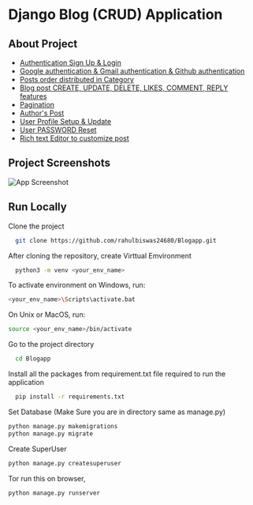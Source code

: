 
# Django Blog (CRUD) Application




## About Project

- [Authentication Sign Up & Login]()
- [Google authentication & Gmail authentication & Github authentication]()
- [Posts order distributed in Category]()
- [Blog post CREATE, UPDATE, DELETE, LIKES, COMMENT, REPLY features]()
- [Pagination]()
- [Author's Post]()
- [User Profile Setup & Update]()
- [User PASSWORD Reset]()
- [Rich text Editor to customize post](https://ckeditor.com/ckeditor-5/)


## Project Screenshots

![App Screenshot](https://via.placeholder.com/468x300?text=App+Screenshot+Here)


## Run Locally

Clone the project

```bash
  git clone https://github.com/rahulbiswas24680/Blogapp.git
```

After cloning the repository, create Virttual Emvironment

```bash
  python3 -m venv <your_env_name>
```

To activate environment on Windows, run:

```bash
<your_env_name>\Scripts\activate.bat
```
On Unix or MacOS, run:

```bash
source <your_env_name>/bin/activate
```

Go to the project directory
```bash
  cd Blogapp
```

Install all the packages from requirement.txt file required to run the application

```bash
  pip install -r requirements.txt
```

Set Database (Make Sure you are in directory same as manage.py)

```bash
python manage.py makemigrations
python manage.py migrate
```

Create SuperUser

```bash
python manage.py createsuperuser
```

Tor run this on browser,

```bash
python manage.py runserver
```
